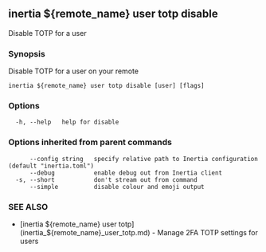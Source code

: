 ## inertia ${remote_name} user totp disable

Disable TOTP for a user

### Synopsis

Disable TOTP for a user on your remote

```
inertia ${remote_name} user totp disable [user] [flags]
```

### Options

```
  -h, --help   help for disable
```

### Options inherited from parent commands

```
      --config string   specify relative path to Inertia configuration (default "inertia.toml")
      --debug           enable debug out from Inertia client
  -s, --short           don't stream out from command
      --simple          disable colour and emoji output
```

### SEE ALSO

* [inertia ${remote_name} user totp](inertia_${remote_name}_user_totp.md)	 - Manage 2FA TOTP settings for users

